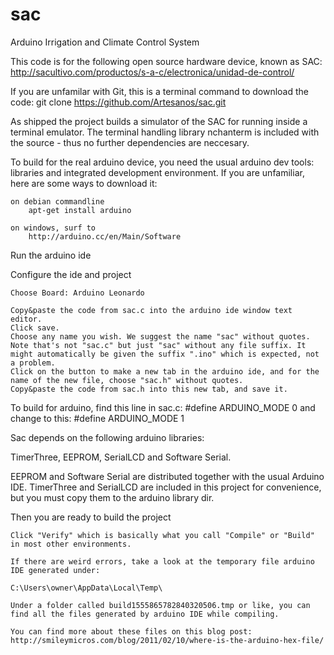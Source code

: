 sac
===

Arduino Irrigation and Climate Control System

This code is for the following open source hardware device, known as SAC:
	http://sacultivo.com/productos/s-a-c/electronica/unidad-de-control/

If you are unfamilar with Git, this is a terminal command to download the code:
	git clone https://github.com/Artesanos/sac.git

As shipped the project builds a simulator of the SAC for running inside a
terminal emulator. The terminal handling library nchanterm is included with
the source - thus no further dependencies are neccesary.


To build for the real arduino device, you need the usual arduino dev tools:
libraries and integrated development environment. If you are unfamiliar,
here are some ways to download it:

	on debian commandline
		apt-get install arduino

	on windows, surf to
		http://arduino.cc/en/Main/Software

Run the arduino ide

Configure the ide and project

	Choose Board: Arduino Leonardo

	Copy&paste the code from sac.c into the arduino ide window text editor.
	Click save.
	Choose any name you wish. We suggest the name "sac" without quotes. Note that's not "sac.c" but just "sac" without any file suffix. It might automatically be given the suffix ".ino" which is expected, not a problem.
	Click on the button to make a new tab in the arduino ide, and for the name of the new file, choose "sac.h" without quotes.
	Copy&paste the code from sac.h into this new tab, and save it.

To build for arduino, find this line in sac.c:
#define ARDUINO_MODE 0
and change to this:
#define ARDUINO_MODE 1

Sac depends on the following arduino libraries:

TimerThree, EEPROM, SerialLCD and Software Serial.

EEPROM and Software Serial are distributed together with the usual Arduino IDE.
TimerThree and SerialLCD are included in this project for convenience, but you must copy them to the arduino library dir.

Then you are ready to build the project

	Click "Verify" which is basically what you call "Compile" or "Build" in most other environments.

	If there are weird errors, take a look at the temporary file arduino IDE generated under:

	C:\Users\owner\AppData\Local\Temp\

	Under a folder called build1555865782840320506.tmp or like, you can find all the files generated by arduino IDE while compiling.

	You can find more about these files on this blog post: http://smileymicros.com/blog/2011/02/10/where-is-the-arduino-hex-file/

